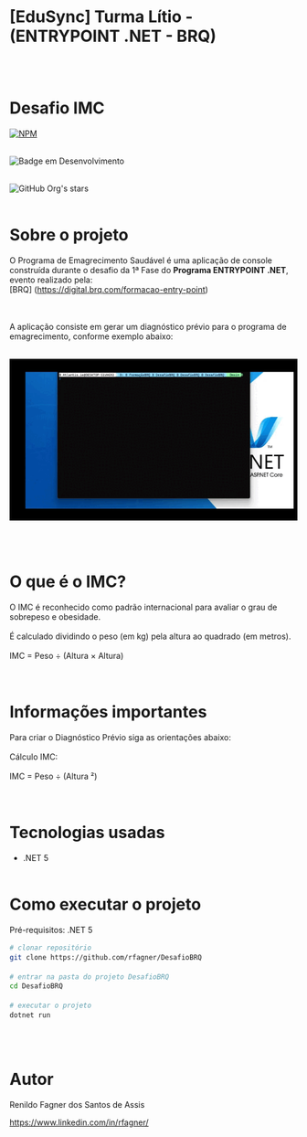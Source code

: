 # [EduSync] Turma Lítio - (ENTRYPOINT .NET - BRQ)
<br><br>
# Desafio IMC
[![NPM](https://img.shields.io/npm/l/react)](https://github.com/rfagner/DesafioBRQ/blob/main/LICENSE) <br><br>

![Badge em Desenvolvimento](https://img.shields.io/static/v1?label=STATUS&message=finalizado&color=GREEN&style=for-the-badge)
<br><br>

![GitHub Org's stars](https://img.shields.io/github/stars/rfagner?style=social)
<br><br>

# Sobre o projeto

O Programa de Emagrecimento Saudável é uma aplicação de console construída durante o desafio da 1ª Fase do **Programa ENTRYPOINT .NET**, evento realizado pela:<br> [BRQ] (https://digital.brq.com/formacao-entry-point) <br><br><br>

A aplicação consiste em gerar um diagnóstico prévio para o programa de
emagrecimento, conforme exemplo abaixo:<br><br>
<p align="center">
    <img src="media/assets.gif">
</p> <br><br>

# O que é o IMC?<br>
O IMC é reconhecido como padrão internacional para avaliar o grau de sobrepeso e
obesidade.<br><br>
É calculado dividindo o peso (em kg) pela altura ao quadrado (em metros).<br><br>
IMC = Peso ÷ (Altura × Altura)<br><br><br>


# Informações importantes

Para criar o Diagnóstico Prévio siga as orientações abaixo:<br><br>
Cálculo IMC:<br><br>
IMC = Peso ÷ (Altura ²)<br><br><br>

# Tecnologias usadas
- .NET 5<br><br>

# Como executar o projeto

Pré-requisitos: .NET 5

```bash
# clonar repositório
git clone https://github.com/rfagner/DesafioBRQ

# entrar na pasta do projeto DesafioBRQ
cd DesafioBRQ

# executar o projeto
dotnet run

``` 
<br><br>
# Autor

Renildo Fagner dos Santos de Assis

https://www.linkedin.com/in/rfagner/
